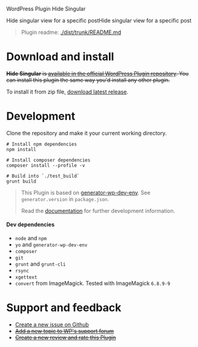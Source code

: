 WordPress Plugin Hide Singular

Hide singular view for a specific postHide singular view for a specific post

> Plugin readme: [./dist/trunk/README.md](https://github.com/jhotadhari/hide-singular/tree/master/dist/trunk)

# Download and install

~~**Hide Singular** is [available in the official WordPress Plugin repository](https://wordpress.org/plugins/hide-singular/). You can install this plugin the same way you'd install any other plugin.~~

To install it from zip file, [download latest release](https://github.com/jhotadhari/hide-singular/releases/latest).

# Development

Clone the repository and make it your current working directory.

```
# Install npm dependencies
npm install

# Install composer dependencies
composer install --profile -v

# Build into `./test_build`
grunt build
```

> This Plugin is based on [generator-wp-dev-env](https://github.com/croox/generator-wp-dev-env). See `generator.version` in `package.json`.
>
> Read the [documentation](https://github.com/croox/generator-wp-dev-env#documentation) for further development information.

#### Dev dependencies

- `node` and `npm`
- `yo` and `generator-wp-dev-env`
- `composer`
- `git`
- `grunt`  and  `grunt-cli`
- `rsync`
- `xgettext`
- `convert` from ImageMagick. Tested with ImageMagick `6.8.9-9`

# Support and feedback

* [Create a new issue on Github](https://github.com/jhotadhari/hide-singular/issues/new)
* ~~[Add a new topic to WP's support forum](https://wordpress.org/support/plugin/hide-singular)~~
* ~~[Create a new review and rate this Plugin](https://wordpress.org/support/plugin/hide-singular/reviews/#new-post)~~
